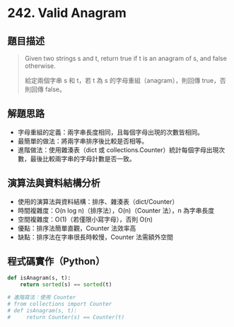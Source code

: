 # 242. Valid Anagram

## 題目描述
> Given two strings s and t, return true if t is an anagram of s, and false otherwise.
> 
> 給定兩個字串 s 和 t，若 t 為 s 的字母重組（anagram），則回傳 true，否則回傳 false。

## 解題思路
- 字母重組的定義：兩字串長度相同，且每個字母出現的次數皆相同。
- 最簡單的做法：將兩字串排序後比較是否相等。
- 進階做法：使用雜湊表（dict 或 collections.Counter）統計每個字母出現次數，最後比較兩字串的字母計數是否一致。

## 演算法與資料結構分析
- 使用的演算法與資料結構：排序、雜湊表（dict/Counter）
- 時間複雜度：O(n log n)（排序法），O(n)（Counter 法），n 為字串長度
- 空間複雜度：O(1)（若僅限小寫字母），否則 O(n)
- 優點：排序法簡單直觀，Counter 法效率高
- 缺點：排序法在字串很長時較慢，Counter 法需額外空間

## 程式碼實作（Python）
```python
def isAnagram(s, t):
    return sorted(s) == sorted(t)

# 進階寫法：使用 Counter
# from collections import Counter
# def isAnagram(s, t):
#     return Counter(s) == Counter(t)
```
